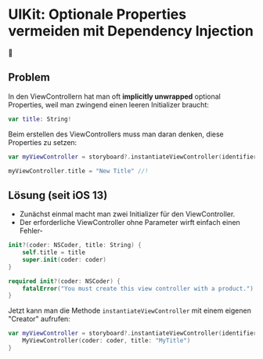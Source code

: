 # UIKit: Optionale Properties vermeiden mit Dependency Injection
💉

## Problem

In den ViewControllern hat man oft **implicitly unwrapped** optional Properties, weil man zwingend einen leeren Initializer braucht:


```swift
var title: String!
```

Beim erstellen des ViewControllers muss man daran denken, diese Properties zu setzen:

```swift
var myViewController = storyboard?.instantiateViewController(identifier: "MyViewController") as MyViewController!

myViewController.title = "New Title" //!
```

## Lösung (seit iOS 13)

- Zunächst einmal macht man zwei Initializer für den ViewController.
- Der erforderliche ViewController ohne Parameter wirft einfach einen Fehler-

```swift
init?(coder: NSCoder, title: String) {
    self.title = title
    super.init(coder: coder)
}

required init?(coder: NSCoder) {
    fatalError("You must create this view controller with a product.")
}
```

Jetzt kann man die Methode `instantiateViewController` mit einem eigenen "Creator" aufrufen:

```swift
var myViewController = storyboard?.instantiateViewController(identifier: "MyViewController",  creator: { coder in 
	MyViewController(coder: coder, title: "MyTitle")
}
```


